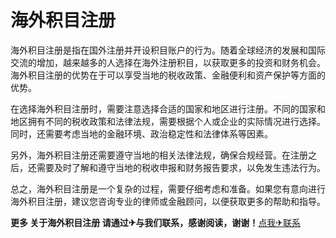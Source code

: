 # 海外积目注册

海外积目注册是指在国外注册并开设积目账户的行为。随着全球经济的发展和国际交流的增加，越来越多的人选择在海外注册积目，以获取更多的投资和财务机会。海外积目注册的优势在于可以享受当地的税收政策、金融便利和资产保护等方面的优势。

在选择海外积目注册时，需要注意选择合适的国家和地区进行注册。不同的国家和地区拥有不同的税收政策和法律法规，需要根据个人或企业的实际情况进行选择。同时，还需要考虑当地的金融环境、政治稳定性和法律体系等因素。

另外，海外积目注册还需要遵守当地的相关法律法规，确保合规经营。在注册之后，还需要及时了解和遵守当地的税收申报和财务报告要求，以免发生违法行为。

总之，海外积目注册是一个复杂的过程，需要仔细考虑和准备。如果您有意向进行海外积目注册，建议您咨询专业的律师或金融顾问，以便获取更多的帮助和指导。

**更多 关于海外积目注册 请通过✈与我们联系，感谢阅读，谢谢！**[点我✈联系](https://acc.k02.cc)